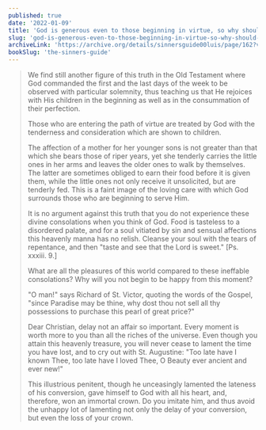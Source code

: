 ```yaml
---
published: true
date: '2022-01-09'
title: 'God is generous even to those beginning in virtue, so why should we wait to begin?'
slug: 'god-is-generous-even-to-those-beginning-in-virtue-so-why-should-we-wait-to-begin'
archiveLink: 'https://archive.org/details/sinnersguide00luis/page/162?view=theater'
bookSlug: 'the-sinners-guide'
---
```


> We find still another figure of this truth in the Old Testament where God commanded the first and the last days of the week to be observed with particular solemnity, thus teaching us that He rejoices with His children in the beginning as well as in the consummation of their perfection.
> 
> Those who are entering the path of virtue are treated by God with the tenderness and consideration which are shown to children.
> 
> The affection of a mother for her younger sons is not greater than that which she bears those of riper years, yet she tenderly carries the little ones in her arms and leaves the older ones to walk by themselves. The latter are sometimes obliged to earn their food before it is given them, while the little ones not only receive it unsolicited, but are tenderly fed. This is a faint image of the loving care with which God surrounds those who are beginning to serve Him.
> 
> It is no argument against this truth that you do not experience these divine consolations when you think of God. Food is tasteless to a disordered palate, and for a soul vitiated by sin and sensual affections this heavenly manna has no relish. Cleanse your soul with the tears of repentance, and then "taste and see that the Lord is sweet." [Ps. xxxiii. 9.]
> 
> What are all the pleasures of this world compared to these ineffable consolations? Why will you not begin to be happy from this moment?
> 
> "O man!" says Richard of St. Victor, quoting the words of the Gospel, "since Paradise may be thine, why dost thou not sell all thy possessions to purchase this pearl of great price?"
> 
> Dear Christian, delay not an affair so important. Every moment is worth more to you than all the riches of the universe. Even though you attain this heavenly treasure, you will never cease to lament the time you have lost, and to cry out with St. Augustine: "Too late have I known Thee, too late have I loved Thee, O Beauty ever ancient and ever new!"
> 
> This illustrious penitent, though he unceasingly lamented the lateness of his conversion, gave himself to God with all his heart, and, therefore, won an immortal crown. Do you imitate him, and thus avoid the unhappy lot of lamenting not only the delay of your conversion, but even the loss of your crown.
